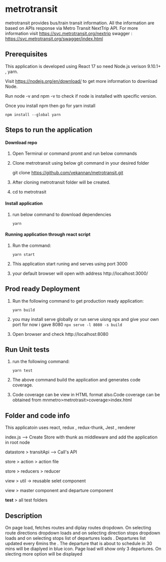 # metrotransit

metrotransit provides bus/train transit information. All the information are based on APIs response via Metro Transit NextTrip API.
For more information visit https://svc.metrotransit.org/nextrip
swagger : https://svc.metrotransit.org/swagger/index.html

## Prerequisites

This application is developed using React 17 so need Node.js verison 9.10.1+ , yarn.

Visit https://nodejs.org/en/download/ to get more information to download Node.

Run node -v and npm -v to check if node is installed with specific version.

Once you install npm then go for yarn install

`npm install --global yarn`

## Steps to run the application

#### Download repo

1. Open Terminal or command promt and run below commands
2. Clone metrotransit using below git command in your desired folder

   git clone https://github.com/vekannan/metrotransit.git

3. After cloning metrotransit folder will be created.
4. cd to metrotrasit

#### Install application

1. run below command to download dependencies

   `yarn`

#### Running application through react script

1. Run the command:

   `yarn start`

2. This application start runing and serves using port 3000

3. your default browser will open with address http://localhost:3000/

## Prod ready Deployment

1. Run the following command to get production ready application:

   `yarn build `

2. you may install serve globally or run serve uisng npx and give your own port for now i gave 8080
   `npx serve -l 8080 -s build`
3. Open browser and check http://localhost:8080

## Run Unit tests

1. run the following command:

   `yarn test`

2. The above command build the application and generates code coverage.
3. Code coverage can be view in HTML format also.Code coverage can be obtained from mnmetro>metrotrasit>coverage>index.html

## Folder and code info

This applicatoin uses react, redux , redux-thunk, Jest , renderer

index.js --> Create Store with thunk as middleware and add the application in root node

datastore > transitApi --> Call's API

store > action > action file

store > reducers > reducer

view > util -> reusable selet component

view > master component and departure component

**test** > all test folders

## Description

On page load, fetches routes and diplay routes dropdown. On selecting route directions dropdown loads and on selecting direction stops dropdown loads and on selecting stops list of departures loads . Departures list updated every 6mins the . The departure that is about to schedule in 30 mins will be diaplyed in blue icon. Page load will show only 3 departures. On slecting more option will be displayed
